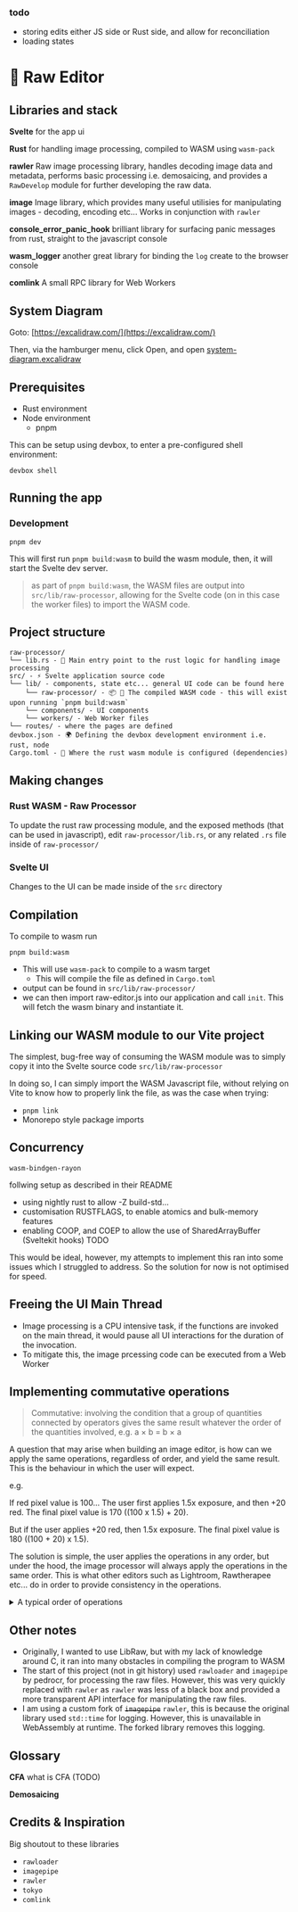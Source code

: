 ### todo

- storing edits either JS side or Rust side, and allow for reconciliation
- loading states

# 🚧 Raw Editor

## Libraries and stack

**Svelte** for the app ui

**Rust** for handling image processing, compiled to WASM using `wasm-pack`

**rawler** Raw image processing library, handles decoding image data and metadata, performs basic processing i.e. demosaicing, and provides a `RawDevelop` module for further developing the raw data.

**image** Image library, which provides many useful utilisies for manipulating images - decoding, encoding etc... Works in conjunction with `rawler`

**console_error_panic_hook** brilliant library for surfacing panic messages from rust, straight to the javascript console

**wasm_logger** another great library for binding the `log` create to the browser console

**comlink** A small RPC library for Web Workers

## System Diagram

Goto: [https://excalidraw.com/](https://excalidraw.com/)

Then, via the hamburger menu, click Open, and open [system-diagram.excalidraw](./system-diagram.excalidraw)

## Prerequisites

- Rust environment
- Node environment
  - pnpm

This can be setup using devbox, to enter a pre-configured shell environment:

```
devbox shell
```

## Running the app

### Development

```
pnpm dev
```

This will first run `pnpm build:wasm` to build the wasm module, then, it will start the Svelte dev server.

> as part of `pnpm build:wasm`, the WASM files are output into `src/lib/raw-processor`, allowing for the Svelte code (on in this case the worker files) to import the WASM code.

## Project structure

```
raw-processor/
└── lib.rs - 🦀 Main entry point to the rust logic for handling image processing
src/ - ⚡ Svelte application source code
└── lib/ - components, state etc... general UI code can be found here
    └── raw-processor/ - 📦 🦀 The compiled WASM code - this will exist upon running `pnpm build:wasm`
    └── components/ - UI components
    └── workers/ - Web Worker files
└── routes/ - where the pages are defined
devbox.json - 🌍 Defining the devbox development environment i.e. rust, node
Cargo.toml - 🦀 Where the rust wasm module is configured (dependencies)
```

## Making changes

### Rust WASM - Raw Processor

To update the rust raw processing module, and the exposed methods (that can be used in javascript), edit `raw-processor/lib.rs`, or any related `.rs` file inside of `raw-processor/`

### Svelte UI

Changes to the UI can be made inside of the `src` directory

## Compilation

To compile to wasm run

```
pnpm build:wasm
```

- This will use `wasm-pack` to compile to a wasm target
  - This will compile the file as defined in `Cargo.toml`
- output can be found in `src/lib/raw-processor/`
- we can then import raw-editor.js into our application and call `init`. This will fetch the wasm binary and instantiate it.

## Linking our WASM module to our Vite project

The simplest, bug-free way of consuming the WASM module was to simply copy it into the Svelte source code `src/lib/raw-processor`

In doing so, I can simply import the WASM Javascript file, without relying on Vite to know how to properly link the file, as was the case when trying:

- `pnpm link`
- Monorepo style package imports

## Concurrency

`wasm-bindgen-rayon`

follwing setup as described in their README

- using nightly rust to allow -Z build-std...
- customisation RUSTFLAGS, to enable atomics and bulk-memory features
- enabling COOP, and COEP to allow the use of SharedArrayBuffer (Sveltekit hooks) TODO

This would be ideal, however, my attempts to implement this ran into some issues which I struggled to address. So the solution for now is not optimised for speed.

## Freeing the UI Main Thread

- Image processing is a CPU intensive task, if the functions are invoked on the main thread, it would pause all UI interactions for the duration of the invocation.
- To mitigate this, the image prcessing code can be executed from a Web Worker

## Implementing commutative operations

> Commutative: involving the condition that a group of quantities connected by operators gives the same result whatever the order of the quantities involved, e.g. a × b = b × a

A question that may arise when building an image editor, is how can we apply the same operations, regardless of order, and yield the same result. This is the behaviour in which the user will expect.

e.g.

If red pixel value is 100...
The user first applies 1.5x exposure, and then +20 red. The final pixel value is 170 ((100 x 1.5) + 20).

But if the user applies +20 red, then 1.5x exposure. The final pixel value is 180 ((100 + 20) x 1.5).

The solution is simple, the user applies the operations in any order, but under the hood, the image processor will always apply the operations in the same order. This is what other editors such as Lightroom, Rawtherapee etc... do in order to provide consistency in the operations.

<details>
<summary>A typical order of operations</summary>

#### 1. **Basic Adjustments**

- **White Balance:** Adjust the white balance first to correct color casts and set a neutral tone for further edits.
- **Exposure:** Set the overall brightness of the image.
- **Contrast:** Enhance the difference between light and dark areas.
- **Highlights and Shadows:** Recover details in the highlights (bright areas) and shadows (dark areas).
- **Whites and Blacks:** Set the white and black points to define the range of tonal values.

#### 2. **Tone and Color Adjustments**

- **Tone Curve:** Fine-tune contrast and brightness across specific tonal ranges.
- **HSL/Color Adjustments:** Adjust individual colors for hue, saturation, and luminance.

#### 3. **Local Adjustments**

- **Gradients and Brushes:** Apply local adjustments using gradient filters or adjustment brushes to specific parts of the image.
- **Vignetting:** Apply vignetting to darken or lighten the edges of the image.

#### 4. **Detail Enhancements**

- **Sharpening:** Enhance edge details and overall sharpness.
- **Noise Reduction:** Reduce luminance and color noise, especially in high ISO images.
- **Clarity and Texture:** Increase midtone contrast (clarity) and enhance fine details (texture).

#### 5. **Optics and Geometry**

- **Lens Corrections:** Correct lens distortions such as vignetting, chromatic aberration, and geometric distortions.
- **Cropping and Straightening:** Crop and straighten the image for composition.
- **Perspective Corrections:** Adjust perspective distortions, especially in architectural photography.

#### 6. **Final Adjustments and Export**

- **Effects:** Add finishing effects like film grain or artistic filters.
- **Output Sharpening:** Apply sharpening tailored to the intended output medium (screen, print, etc.).
- **Export Settings:** Choose the appropriate export settings such as file format, resolution, and color profile.
</details>

## Other notes

- Originally, I wanted to use LibRaw, but with my lack of knowledge around C, it ran into many obstacles in compiling the program to WASM
- The start of this project (not in git history) used `rawloader` and `imagepipe` by pedrocr, for processing the raw files. However, this was very quickly replaced with `rawler` as `rawler` was less of a black box and provided a more transparent API interface for manipulating the raw files.
- I am using a custom fork of ~~`imagepipe`~~ `rawler`, this is because the original library used `std::time` for logging. However, this is unavailable in WebAssembly at runtime. The forked library removes this logging.

## Glossary

**CFA**
what is CFA (TODO)

**Demosaicing**

## Credits & Inspiration

Big shoutout to these libraries

- `rawloader`
- `imagepipe`
- `rawler`
- `tokyo`
- `comlink`
